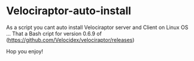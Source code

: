 # Velociraptor-auto-install
As a script you cant auto install Velociraptor server and Client on Linux OS ...
That a Bash cript for version 0.6.9 of (https://github.com/Velocidex/velociraptor/releases)

Hop you enjoy!
